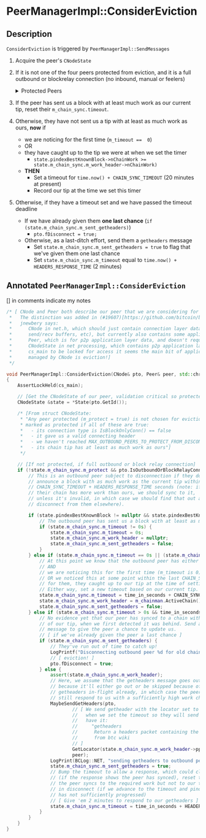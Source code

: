 # PeerManagerImpl::ConsiderEviction

## Description
`ConsiderEviction` is triggered by `PeerManagerImpl::SendMessages`
1. Acquire the peer's `CNodeState`
2. If it is not one of the four peers protected from eviction, and it is a full outbound or blockrelay connection (no inbound, manual or feelers)

    <details>

    <summary>Protected Peers</summary>

    - What qualifies a protected peer?
        - Not queued for eviction.
        ```cpp
        !pfrom.fDisconnect`
        ```
        - Is a full outbound connection (no block only peers)
        ```cpp
        m_conn_type == ConnectionType::OUTBOUND_FULL_RELAY`
        ```
        - Has a chain tip with at least as much work as ours
            - `nodestate->pindexBestKnownBlock->nChainWork >= m_chainman.ActiveChain().Tip()->nChainWork`
        - Nominated when we had fewer than four protected peers 
            ```cpp
            static constexpr int32_t MAX_OUTBOUND_PEERS_TO_PROTECT_FROM_DISCONNECT = 4;
            m_outbound_peers_with_protect_from_disconnect < MAX_OUTBOUND_PEERS_TO_PROTECT_FROM_DISCONNECT`
            ```
        - Nominated by sending us a valid header that triggered an `UpdatePeerStateForReceivedHeaders`
            ```cpp
            if (!pfrom.fDisconnect && pfrom.IsFullOutboundConn() && nodestate->pindexBestKnownBlock != nullptr) {
                if (m_outbound_peers_with_protect_from_disconnect < MAX_OUTBOUND_PEERS_TO_PROTECT_FROM_DISCONNECT && nodestate->pindexBestKnownBlock->nChainWork >= m_chainman.ActiveChain().Tip()->nChainWork && !nodestate->m_chain_sync.m_protect) {
                    LogPrint(BCLog::NET, "Protecting outbound peer=%d from eviction\n", pfrom.GetId());
                    nodestate->m_chain_sync.m_protect = true;
                    ++m_outbound_peers_with_protect_from_disconnect;
                }
            }
            ```
    - *Why* do we protect 4 peers from eviction?
        - The motivation is a bit unclear to me: outbound peer eviction was introduced in [#11490](https://github.com/bitcoin/bitcoin/pull/11490)
        - "We protect 4 of our outbound peers (who provide some "good" headers chains, ie a chain with at least as much work as our tip at some point)
          from being subject to this logic, to prevent excessive network topology changes as a result of this algorithm, while still ensuring that we
          have a reasonable number of nodes not known to be on bogus chains."

    </details>

3. If the peer has sent us a block with at least much work as our current tip, reset their `m_chain_sync.timeout`.
4. Otherwise, they have not sent us a tip with at least as much work as ours, **now** if
    - we are noticing for the first time (`m_timeout ==  0`)
    - OR
    - they have caught up to the tip we were at when we set the timer
        - `state.pindexBestKnownBlock->nChainWork >= state.m_chain_sync.m_work_header->nChainWork)`
    - **THEN**
        - Set a timeout for `time.now() + CHAIN_SYNC_TIMEOUT` (20 minutes at present)
        - Record our tip at the time we set this timer
5. Otherwise, if they have a timeout set and we have passed the timeout deadline
    - If we have already given them **one last chance** (`if (state.m_chain_sync.m_sent_getheaders)`)
        - `pto.fDisconnect = true;`
    - Otherwise, as a last-ditch effort, send them a `getheaders` message
        - Set `state.m_chain_sync.m_sent_getheaders = true` to flag that we've given them one last chance
        - Set `state.m_chain_sync.m_timeout` equal to `time.now() + HEADERS_RESPONSE_TIME` (2 minutes)

## Annotated `PeerManagerImpl::ConsiderEviction`
[] in comments indicate my notes
```cpp
/* [ CNode and Peer both describe our peer that we are considering for eviction.
 *   The distinction was added in (#19607)[https://github.com/bitcoin/bitcoin/pull/19607]
 *   jnewbery says: 
 *      CNode in net.h, which should just contain connection layer data (eg socket,
 *      send/recv buffers, etc), but currently also contains some application layer data (eg tx/block inventory).
 *      Peer, which is for p2p application layer data, and doesn't require cs_main.
 *      CNodeState in net processing, which contains p2p application layer data, but requires
 *      cs_main to be locked for access it seems the main bit of application layer data still
 *      managed by CNode is eviction!]
 */

void PeerManagerImpl::ConsiderEviction(CNode& pto, Peer& peer, std::chrono::seconds time_in_seconds)
{
    AssertLockHeld(cs_main);

    // [Get the CNodeState of our peer, validation critical so protected by cs_main ]
    CNodeState &state = *State(pto.GetId());

    /* [From struct CNodeState:
     * "Any peer protected (m_protect = true) is not chosen for eviction. A peer is
     * marked as protected if all of these are true:
     *   - its connection type is IsBlockOnlyConn() == false
     *   - it gave us a valid connecting header
     *   - we haven't reached MAX_OUTBOUND_PEERS_TO_PROTECT_FROM_DISCONNECT yet
     *   - its chain tip has at least as much work as ours"]
     */

    // [If not protected, if full outbound or block relay connection]
    if (!state.m_chain_sync.m_protect && pto.IsOutboundOrBlockRelayConn() && state.fSyncStarted) {
        // This is an outbound peer subject to disconnection if they don't
        // announce a block with as much work as the current tip within
        // CHAIN_SYNC_TIMEOUT + HEADERS_RESPONSE_TIME seconds (note: if
        // their chain has more work than ours, we should sync to it,
        // unless it's invalid, in which case we should find that out and
        // disconnect from them elsewhere).

        if (state.pindexBestKnownBlock != nullptr && state.pindexBestKnownBlock->nChainWork >= m_chainman.ActiveChain().Tip()->nChainWork) {
            // The outbound peer has sent us a block with at least as much work as our current tip, so reset the timeout if it was set
            if (state.m_chain_sync.m_timeout != 0s) {
                state.m_chain_sync.m_timeout = 0s;
                state.m_chain_sync.m_work_header = nullptr;
                state.m_chain_sync.m_sent_getheaders = false;
            }
        } else if (state.m_chain_sync.m_timeout == 0s || (state.m_chain_sync.m_work_header != nullptr && state.pindexBestKnownBlock != nullptr && state.pindexBestKnownBlock->nChainWork >= state.m_chain_sync.m_work_header->nChainWork)) {
            // At this point we know that the outbound peer has either never sent us a block/header or they have, but its tip is behind ours
            // AND
            // we are noticing this for the first time (m_timeout is 0)
            // OR we noticed this at some point within the last CHAIN_SYNC_TIMEOUT + HEADERS_RESPONSE_TIME seconds and set a timeout
            // for them, they caught up to our tip at the time of setting the timer but not to our current one (we've also advanced).
            // Either way, set a new timeout based on our current tip.
            state.m_chain_sync.m_timeout = time_in_seconds + CHAIN_SYNC_TIMEOUT;
            state.m_chain_sync.m_work_header = m_chainman.ActiveChain().Tip();
            state.m_chain_sync.m_sent_getheaders = false;
        } else if (state.m_chain_sync.m_timeout > 0s && time_in_seconds > state.m_chain_sync.m_timeout) {
            // No evidence yet that our peer has synced to a chain with work equal to that
            // of our tip, when we first detected it was behind. Send a single getheaders
            // message to give the peer a chance to update us.
            // [ if we've already given the peer a last chance ]
            if (state.m_chain_sync.m_sent_getheaders) {
                // They've run out of time to catch up!
                LogPrintf("Disconnecting outbound peer %d for old chain, best known block = %s\n", pto.GetId(), state.pindexBestKnownBlock != nullptr ? state.pindexBestKnownBlock->GetBlockHash().ToString() : "<none>");
                // [ eviction! ]
                pto.fDisconnect = true;
            } else {
                assert(state.m_chain_sync.m_work_header);
                // Here, we assume that the getheaders message goes out,
                // because it'll either go out or be skipped because of a
                // getheaders in-flight already, in which case the peer should
                // still respond to us with a sufficiently high work chain tip.
                MaybeSendGetHeaders(pto,
                        // [ We send getheader with the locator set to one before the best known tip
                        //   when we set the timeout so they will send us that best known tip if they
                        //   have it:
                        //     "getheaders
                        //      Return a headers packet containing the headers of blocks starting right after the last known hash in the block locator object"
                        //      from btc wiki
                        // ]
                        GetLocator(state.m_chain_sync.m_work_header->pprev),
                        peer);
                LogPrint(BCLog::NET, "sending getheaders to outbound peer=%d to verify chain work (current best known block:%s, benchmark blockhash: %s)\n", pto.GetId(), state.pindexBestKnownBlock != nullptr ? state.pindexBestKnownBlock->GetBlockHash().ToString() : "<none>", state.m_chain_sync.m_work_header->GetBlockHash().ToString());
                state.m_chain_sync.m_sent_getheaders = true;
                // Bump the timeout to allow a response, which could clear the timeout
                // (if the response shows the peer has synced), reset the timeout (if
                // the peer syncs to the required work but not to our tip), or result
                // in disconnect (if we advance to the timeout and pindexBestKnownBlock
                // has not sufficiently progressed)
                // [ Give 'em 2 minutes to respond to our getheaders ]
                state.m_chain_sync.m_timeout = time_in_seconds + HEADERS_RESPONSE_TIME;
            }
        }
    }
}
```

